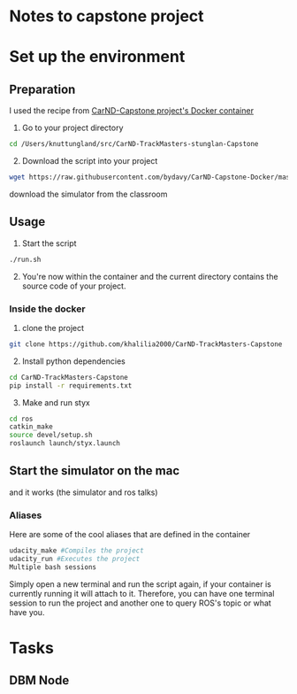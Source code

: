 # Notes to capstone project 


# Set up the environment

## Preparation
I used the recipe from 
[CarND-Capstone project's Docker container](https://github.com/bydavy/CarND-Capstone-Docker)

1. Go to your project directory

```sh
cd /Users/knuttungland/src/CarND-TrackMasters-stunglan-Capstone
```

2. Download the script into your project

```sh 
wget https://raw.githubusercontent.com/bydavy/CarND-Capstone-Docker/master/utils/run.sh && chmod u+x run.sh
```

download the simulator from the classroom

## Usage

1. Start the script

```sh
./run.sh
```
2. You're now within the container and the current directory contains the source code of your project.

### Inside the docker

1. clone the project

```sh
git clone https://github.com/khalilia2000/CarND-TrackMasters-Capstone
```
2. Install python dependencies
```sh
cd CarND-TrackMasters-Capstone
pip install -r requirements.txt
```
3. Make and run styx
```sh
cd ros
catkin_make
source devel/setup.sh
roslaunch launch/styx.launch
```

## Start the simulator on the mac

and it works (the simulator and ros talks)



### Aliases

Here are some of the cool aliases that are defined in the container
```sh
udacity_make #Compiles the project
udacity_run #Executes the project
Multiple bash sessions
```
Simply open a new terminal and run the script again,  if your container is currently running it will attach to it. Therefore, you can have one terminal session to run the project and another one to query ROS's topic or what have you.


# Tasks


## DBM Node



